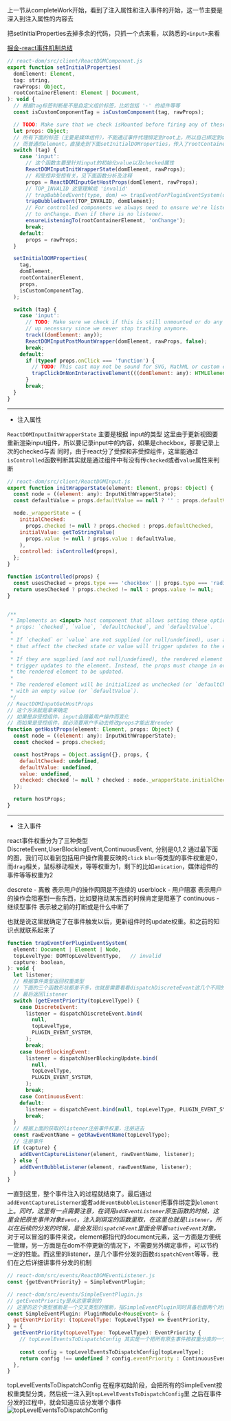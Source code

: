 

上一节从completeWork开始，看到了注入属性和注入事件的开始，这一节主要是深入到注入属性的内容去


把setInitialProperties去掉多余的代码，只抓一个点来看，以熟悉的`<input>`来看

[掘金-react事件机制总结](https://juejin.im/post/5d44e3745188255d5861d654)

```js
// react-dom/src/client/ReactDOMComponent.js
export function setInitialProperties(
  domElement: Element,
  tag: string,
  rawProps: Object,
  rootContainerElement: Element | Document,
): void {
  // 根据tag标签判断是不是自定义组价标签，比如包括 '-' 的组件等等
  const isCustomComponentTag = isCustomComponent(tag, rawProps);

  // TODO: Make sure that we check isMounted before firing any of these events.
  let props: Object;
  // 所有下面的标签（主要是媒体组件），不能通过事件代理绑定到root上，所以自己绑定到domElement
  // 而普通的element，直接走到下面setInitialDOMroperties，传入了rootContainerElement，把事件统一绑定到root上-document
  switch (tag) {
    case 'input':
      // 这个函数主要是针对input的初始化value以及checked属性
      ReactDOMInputInitWrapperState(domElement, rawProps);
      // 和受控非受控有关，见下面函数分析及注释
      props = ReactDOMInputGetHostProps(domElement, rawProps);
      // TOP_INVALID 这里理解成 'invalid'
      // trapBubbledEvent(type, dom) => trapEventForPluginEventSystem(dom, type, false)
      trapBubbledEvent(TOP_INVALID, domElement);
      // For controlled components we always need to ensure we're listening
      // to onChange. Even if there is no listener.
      ensureListeningTo(rootContainerElement, 'onChange');
      break;
    default:
      props = rawProps;
  }

  setInitialDOMProperties(
    tag,
    domElement,
    rootContainerElement,
    props,
    isCustomComponentTag,
  );

  switch (tag) {
    case 'input':
      // TODO: Make sure we check if this is still unmounted or do any clean
      // up necessary since we never stop tracking anymore.
      track((domElement: any));
      ReactDOMInputPostMountWrapper(domElement, rawProps, false);
      break;
    default:
      if (typeof props.onClick === 'function') {
        // TODO: This cast may not be sound for SVG, MathML or custom elements.
        trapClickOnNonInteractiveElement(((domElement: any): HTMLElement));
      }
      break;
  }
}
```




-------------

* 注入属性

`ReactDOMInputInitWrapperState`  主要是根据 input的类型
这里由于更新视图要重新渲染input组件，所以要记录input中的内容，如果是checkbox，那要记录上次的checked与否
同时，由于react分了受控和非受控组件，这里能通过`isControlled`函数判断其实就是通过组件中有没有传`checked`或者`value`属性来判断

```js
// react-dom/src/client/ReactDOMInput.js
export function initWrapperState(element: Element, props: Object) {
  const node = ((element: any): InputWithWrapperState);
  const defaultValue = props.defaultValue == null ? '' : props.defaultValue;

  node._wrapperState = {
    initialChecked:
      props.checked != null ? props.checked : props.defaultChecked,
    initialValue: getToStringValue(
      props.value != null ? props.value : defaultValue,
    ),
    controlled: isControlled(props),
  };
}

function isControlled(props) {
  const usesChecked = props.type === 'checkbox' || props.type === 'radio';
  return usesChecked ? props.checked != null : props.value != null;
}


/**
 * Implements an <input> host component that allows setting these optional
 * props: `checked`, `value`, `defaultChecked`, and `defaultValue`.
 *
 * If `checked` or `value` are not supplied (or null/undefined), user actions
 * that affect the checked state or value will trigger updates to the element.
 *
 * If they are supplied (and not null/undefined), the rendered element will not
 * trigger updates to the element. Instead, the props must change in order for
 * the rendered element to be updated.
 *
 * The rendered element will be initialized as unchecked (or `defaultChecked`)
 * with an empty value (or `defaultValue`).
 */
// ReactDOMInputGetHostProps
// 这个方法就是拿来确定
// 如果是非受控组件，input会随着用户操作而变化
// 而如果是受控组件，就必须要用户手动去修改props才能出发render
function getHostProps(element: Element, props: Object) {
  const node = ((element: any): InputWithWrapperState);
  const checked = props.checked;

  const hostProps = Object.assign({}, props, {
    defaultChecked: undefined,
    defaultValue: undefined,
    value: undefined,
    checked: checked != null ? checked : node._wrapperState.initialChecked,
  });

  return hostProps;
}
```



------------

* 注入事件

react事件权重分为了三种类型 DiscreteEvent,UserBlockingEvent,ContinuousEvent, 分别是0,1,2
通过最下面的图，我们可以看到包括用户操作需要反映的`click` `blur`等类型的事件权重是0，而`drag`相关，鼠标移动相关，等等权重为1，剩下的比如`anication`，媒体组件的事件等等权重为2

descrete - 离散 表示用户的操作网网是不连续的
userblock - 用户阻塞 表示用户的操作会阻塞到一些东西，比如要拖动某东西的时候肯定是阻塞了
continuous - 继续型事件  表示被之前的打断或是什么中断了

也就是说这里就确定了在事件触发以后，更新组件时的update权重。和之前的知识点就联系起来了


```js
function trapEventForPluginEventSystem(
  element: Document | Element | Node,
  topLevelType: DOMTopLevelEventType,   // invalid
  capture: boolean,
): void {
  let listener;
  // 根据事件类型返回权重类型
  // 下面的三个函数形状都差不多，也就是需要看看dispatchDiscreteEvent这几个不同的函数是什么
  // 最后返回listener
  switch (getEventPriority(topLevelType)) {
    case DiscreteEvent:
      listener = dispatchDiscreteEvent.bind(
        null,
        topLevelType,
        PLUGIN_EVENT_SYSTEM,
      );
      break;
    case UserBlockingEvent:
      listener = dispatchUserBlockingUpdate.bind(
        null,
        topLevelType,
        PLUGIN_EVENT_SYSTEM,
      );
      break;
    case ContinuousEvent:
    default:
      listener = dispatchEvent.bind(null, topLevelType, PLUGIN_EVENT_SYSTEM);
      break;
  }
  // 根据上面的获取的listener注册事件权重，注册进去
  const rawEventName = getRawEventName(topLevelType);
  // 注册事件
  if (capture) {
    addEventCaptureListener(element, rawEventName, listener);
  } else {
    addEventBubbleListener(element, rawEventName, listener);
  }
}
```

一直到这里，整个事件注入的过程就结束了。最后通过`addEventCaptureListerner`或者`addEventBubbleListener`把事件绑定到`element`上。*同时，这里有一点需要注意，在调用`addEventListener`原生函数的时候，这里会把原生事件对象`Event`，注入到绑定的函数里取，在这里也就是`listener`。所以在后续的分发的时候，是会发现`dispatchEvent`里面会带着`nativeEvent`对象。*
对于可以冒泡的事件来说，element都指代的document元素，这一方面是方便统一管理，另一方面是在dom不停更新的情况下，不需要另外绑定事件，可以节约一定的性能。而这里的listener，是几个事件分发的函数`dispatchEvent`等等，我们在之后详细讲事件分发的机制


```js
// react-dom/src/events/ReactDOMEventListener.js
const {getEventPriority} = SimpleEventPlugin;

// react-dom/src/events/SimpleEventPlugin.js
// getEventPriority是从这里拿到的
// 这里的这个类型推断是一个交叉类型的推断，指SimpleEventPlugin同时具备后面两个对象的特性
const SimpleEventPlugin: PluginModule<MouseEvent> & {
  getEventPriority: (topLevelType: TopLevelType) => EventPriority,
} = {
  getEventPriority(topLevelType: TopLevelType): EventPriority {
    // topLevelEventsToDispatchConfig 其实是一个把所有原生事件按权重分类的一个对象 见最下方图
    
    const config = topLevelEventsToDispatchConfig[topLevelType];
    return config !== undefined ? config.eventPriority : ContinuousEvent;
  },
}


```

topLevelEventsToDispatchConfig 
在程序初始阶段，会把所有的SimpleEvent按权重类型分类，然后统一注入到`topLevelEventsToDispatchConfig`里
之后在事件分发的过程中，就会知道应该分发哪个事件
![topLevelEventsToDispatchConfig](./image/14、topLevelEventsToDispatchConfig.png)


